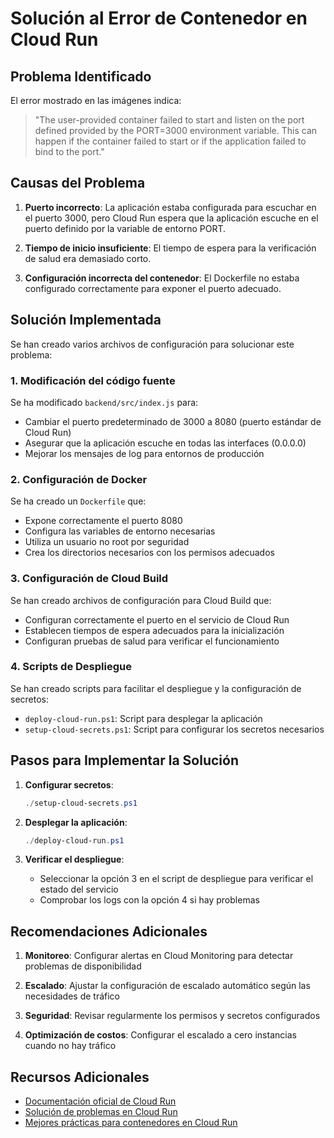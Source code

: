 # Solución al Error de Contenedor en Cloud Run

## Problema Identificado

El error mostrado en las imágenes indica:

> "The user-provided container failed to start and listen on the port defined provided by the PORT=3000 environment variable. This can happen if the container failed to start or if the application failed to bind to the port."

## Causas del Problema

1. **Puerto incorrecto**: La aplicación estaba configurada para escuchar en el puerto 3000, pero Cloud Run espera que la aplicación escuche en el puerto definido por la variable de entorno PORT.

2. **Tiempo de inicio insuficiente**: El tiempo de espera para la verificación de salud era demasiado corto.

3. **Configuración incorrecta del contenedor**: El Dockerfile no estaba configurado correctamente para exponer el puerto adecuado.

## Solución Implementada

Se han creado varios archivos de configuración para solucionar este problema:

### 1. Modificación del código fuente

Se ha modificado `backend/src/index.js` para:
- Cambiar el puerto predeterminado de 3000 a 8080 (puerto estándar de Cloud Run)
- Asegurar que la aplicación escuche en todas las interfaces (0.0.0.0)
- Mejorar los mensajes de log para entornos de producción

### 2. Configuración de Docker

Se ha creado un `Dockerfile` que:
- Expone correctamente el puerto 8080
- Configura las variables de entorno necesarias
- Utiliza un usuario no root por seguridad
- Crea los directorios necesarios con los permisos adecuados

### 3. Configuración de Cloud Build

Se han creado archivos de configuración para Cloud Build que:
- Configuran correctamente el puerto en el servicio de Cloud Run
- Establecen tiempos de espera adecuados para la inicialización
- Configuran pruebas de salud para verificar el funcionamiento

### 4. Scripts de Despliegue

Se han creado scripts para facilitar el despliegue y la configuración de secretos:
- `deploy-cloud-run.ps1`: Script para desplegar la aplicación
- `setup-cloud-secrets.ps1`: Script para configurar los secretos necesarios

## Pasos para Implementar la Solución

1. **Configurar secretos**:
   ```powershell
   ./setup-cloud-secrets.ps1
   ```

2. **Desplegar la aplicación**:
   ```powershell
   ./deploy-cloud-run.ps1
   ```

3. **Verificar el despliegue**:
   - Seleccionar la opción 3 en el script de despliegue para verificar el estado del servicio
   - Comprobar los logs con la opción 4 si hay problemas

## Recomendaciones Adicionales

1. **Monitoreo**: Configurar alertas en Cloud Monitoring para detectar problemas de disponibilidad

2. **Escalado**: Ajustar la configuración de escalado automático según las necesidades de tráfico

3. **Seguridad**: Revisar regularmente los permisos y secretos configurados

4. **Optimización de costos**: Configurar el escalado a cero instancias cuando no hay tráfico

## Recursos Adicionales

- [Documentación oficial de Cloud Run](https://cloud.google.com/run/docs)
- [Solución de problemas en Cloud Run](https://cloud.google.com/run/docs/troubleshooting)
- [Mejores prácticas para contenedores en Cloud Run](https://cloud.google.com/run/docs/tips)